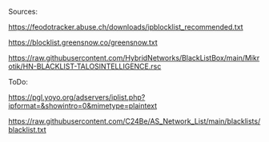 Sources:

https://feodotracker.abuse.ch/downloads/ipblocklist_recommended.txt

https://blocklist.greensnow.co/greensnow.txt

https://raw.githubusercontent.com/HybridNetworks/BlackListBox/main/Mikrotik/HN-BLACKLIST-TALOSINTELLIGENCE.rsc


ToDo:

https://pgl.yoyo.org/adservers/iplist.php?ipformat=&showintro=0&mimetype=plaintext

https://raw.githubusercontent.com/C24Be/AS_Network_List/main/blacklists/blacklist.txt

